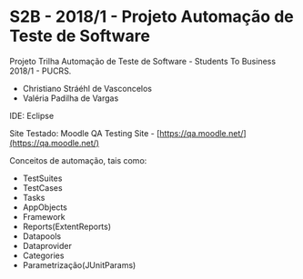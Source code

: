 ﻿
# [](https://github.com/ValchanOficial/crispy-dollop#s2b---20181---projeto-automação-de-teste-de-software)S2B - 2018/1 - Projeto Automação de Teste de Software

Projeto Trilha Automação de Teste de Software - Students To Business 2018/1 - PUCRS.

-   Christiano Stráéhl de Vasconcelos
-   Valéria Padilha de Vargas

IDE: Eclipse

Site Testado: Moodle QA Testing Site - [https://qa.moodle.net/](https://qa.moodle.net/)

Conceitos de automação, tais como:

-   TestSuites
-   TestCases
-   Tasks
-   AppObjects
-   Framework
-   Reports(ExtentReports)
-   Datapools
-   Dataprovider
-   Categories
-   Parametrização(JUnitParams)
